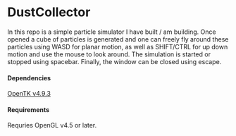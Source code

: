 # DustCollector

In this repo is a simple particle simulator I have built / am building. Once opened a cube of particles is generated and one can freely fly around these particles using WASD for planar motion, as well as SHIFT/CTRL for up down motion and use the mouse to look around. The simulation is started or stopped using spacebar. Finally, the window can be closed using escape.


#### Dependencies
[OpenTK v4.9.3](https://www.nuget.org/packages/OpenTK/)

#### Requirements
Requries OpenGL v4.5 or later.
